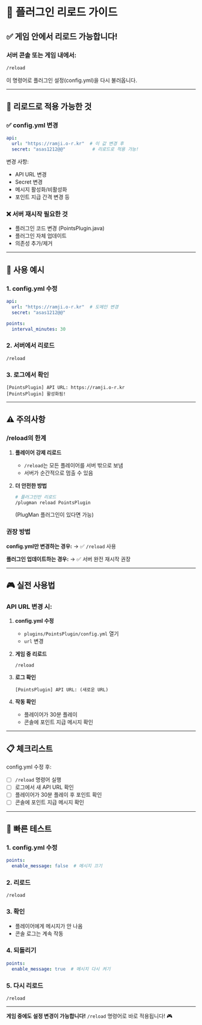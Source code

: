 # 🔄 플러그인 리로드 가이드

## ✅ 게임 안에서 리로드 가능합니다!

### 서버 콘솔 또는 게임 내에서:

```bash
/reload
```

이 명령어로 플러그인 설정(config.yml)을 다시 불러옵니다.

---

## 📝 리로드로 적용 가능한 것

### ✅ config.yml 변경
```yaml
api:
  url: "https://ramji.o-r.kr"  # 이 값 변경 후
  secret: "asas1212@@"          # 리로드로 적용 가능!
```

변경 사항:
- API URL 변경
- Secret 변경
- 메시지 활성화/비활성화
- 포인트 지급 간격 변경 등

### ❌ 서버 재시작 필요한 것
- 플러그인 코드 변경 (PointsPlugin.java)
- 플러그인 자체 업데이트
- 의존성 추가/제거

---

## 🔧 사용 예시

### 1. config.yml 수정
```yaml
api:
  url: "https://ramji.o-r.kr"  # 도메인 변경
  secret: "asas1212@@"

points:
  interval_minutes: 30
```

### 2. 서버에서 리로드
```
/reload
```

### 3. 로그에서 확인
```
[PointsPlugin] API URL: https://ramji.o-r.kr
[PointsPlugin] 활성화됨!
```

---

## ⚠️ 주의사항

### /reload의 한계

1. **플레이어 강제 리로드**
   - `/reload`는 모든 플레이어를 서버 밖으로 보냄
   - 서버가 순간적으로 멈출 수 있음

2. **더 안전한 방법**
   ```bash
   # 플러그인만 리로드
   /plugman reload PointsPlugin
   ```
   
   (PlugMan 플러그인이 있다면 가능)

### 권장 방법

**config.yml만 변경하는 경우:**
→ ✅ `/reload` 사용

**플러그인 업데이트하는 경우:**
→ ✅ 서버 완전 재시작 권장

---

## 🎮 실전 사용법

### API URL 변경 시:

1. **config.yml 수정**
   - `plugins/PointsPlugin/config.yml` 열기
   - `url` 변경

2. **게임 중 리로드**
   ```
   /reload
   ```
   
3. **로그 확인**
   ```
   [PointsPlugin] API URL: (새로운 URL)
   ```

4. **작동 확인**
   - 플레이어가 30분 플레이
   - 콘솔에 포인트 지급 메시지 확인

---

## 📋 체크리스트

config.yml 수정 후:
- [ ] `/reload` 명령어 실행
- [ ] 로그에서 새 API URL 확인
- [ ] 플레이어가 30분 플레이 후 포인트 확인
- [ ] 콘솔에 포인트 지급 메시지 확인

---

## 🚀 빠른 테스트

### 1. config.yml 수정
```yaml
points:
  enable_message: false  # 메시지 끄기
```

### 2. 리로드
```
/reload
```

### 3. 확인
- 플레이어에게 메시지가 안 나옴
- 콘솔 로그는 계속 작동

### 4. 되돌리기
```yaml
points:
  enable_message: true  # 메시지 다시 켜기
```

### 5. 다시 리로드
```
/reload
```

---

**게임 중에도 설정 변경이 가능합니다!** `/reload` 명령어로 바로 적용됩니다! 🎮

